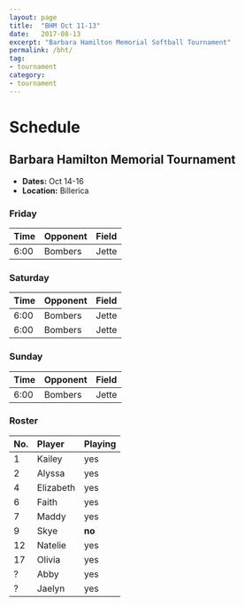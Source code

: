 ```yaml
---
layout: page
title:  "BHM Oct 11-13"
date:   2017-08-13
excerpt: "Barbara Hamilton Memorial Softball Tournament"
permalink: /bht/
tag:
- tournament
category:
- tournament
---
```

# Schedule

## Barbara Hamilton Memorial Tournament
* **Dates:** Oct 14-16
* **Location:** Billerica

### Friday

| Time | Opponent | Field |
|:---|:---|:---|
| 6:00 | Bombers | Jette |

### Saturday

| Time | Opponent | Field |
|:---|:---|:---|
| 6:00 | Bombers | Jette |
| 6:00 | Bombers | Jette |

### Sunday

| Time | Opponent | Field |
|:---|:---|:---|
| 6:00 | Bombers | Jette |

### Roster

|No.|Player|Playing|
|:---|:---|:---|
|1|Kailey|yes|
|2|Alyssa|yes|
|4|Elizabeth|yes|
|6|Faith|yes|
|7|Maddy|yes|
|9|Skye|**no**|
|12|Natelie|yes|
|17|Olivia|yes|
|?|Abby|yes|
|?|Jaelyn|yes|
